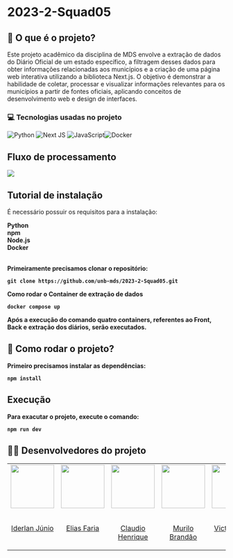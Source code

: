 # 2023-2-Squad05

## 📖 O que é o projeto?
Este projeto acadêmico da disciplina de MDS envolve a extração de dados do Diário Oficial de um estado específico, a filtragem desses dados para obter informações relacionadas aos municípios e a criação de uma página web interativa utilizando a biblioteca Next.js. O objetivo é demonstrar a habilidade de coletar, processar e visualizar informações relevantes para os municípios a partir de fontes oficiais, aplicando conceitos de desenvolvimento web e design de interfaces.

### 💻 Tecnologias usadas no projeto 
 ![Python](https://img.shields.io/badge/python-3670A0?style=for-the-badge&logo=python&logoColor=ffdd54) ![Next JS](https://img.shields.io/badge/Next-black?style=for-the-badge&logo=next.js&logoColor=white) ![JavaScript](https://img.shields.io/badge/javascript-%23323330.svg?style=for-the-badge&logo=javascript&logoColor=%23F7DF1E)![Docker](https://img.shields.io/badge/docker-%230db7ed.svg?style=for-the-badge&logo=docker&logoColor=white)

## Fluxo de processamento

<img src="https://github.com/unb-mds/2023-2-Squad05/assets/101422838/22d6c8e6-9903-4bd1-9b55-b4f304b22a2a" />

## Tutorial de instalação

É necessário possuir os requisitos para a instalação:

<strong>
Python<br>
npm<br>
Node.js<br>
Docker<br>
<strong/><br>

Primeiramente precisamos clonar o repositório:

``` 
git clone https://github.com/unb-mds/2023-2-Squad05.git
```

Como rodar o Container de extração de dados

``` 
docker compose up 
```

Após a execução do comando quatro containers, referentes ao Front, Back   e extração dos diários, serão executados.

## 🏃 Como rodar o projeto?
Primeiro precisamos instalar as dependências:

``` 
npm install
```
## Execução
Para exacutar o projeto, execute o comando:

``` 
npm run dev
```
## 👨‍💻 Desenvolvedores do projeto

 <table>
  <tr>
    <td valign="top">
      <a href="https://github.com/IderlanJ" >
        <img align="center" height="100" src="https://avatars.githubusercontent.com/u/101422838?v=4" />
        <br></br>
        <p align="center">Iderlan Júnio</p>
      </a>
    </td>

  <td valign="top">
    <a href="https://github.com/EliasOliver21" >
      <img align="center" height="100" src="https://avatars.githubusercontent.com/u/101871853?v=4" />
      <br></br>
      <p align="center">Elias Faria</p>
    </a>
  </td>

  <td valign="top">
    <a href="https://github.com/claudiohsc" >
      <img align="center" height="100" src="https://avatars.githubusercontent.com/u/79493200?v=4" />
      <br></br>
      <p align="center">Claudio Henrique</p>
    </a>
  </td>

  <td valign="top">
    <a href="https://github.com/MuriloBDSR" >
      <img align="center" height="100" src="https://avatars.githubusercontent.com/u/119528344?v=4" />
      <br></br>
      <p align="center">Murilo Brandão</p>
    </a>
  </td>

  <td valign="top">
    <a href="https://github.com/VictorGCOSTA" >
      <img align="center" height="100" src="https://avatars.githubusercontent.com/u/100495785?v=4" />
      <br></br>
      <p align="center">Victor Hugo</p>
    </a>
  </td>

  <td valign="top">
    <a href="https://github.com/jheniferib" >
      <img align="center" height="100" src="https://avatars.githubusercontent.com/u/123898577?v=4" />
      <br></br>
      <p align="center">Jhenifer Castro</p>
    </a>
  </td>
  
  <td valign="top">
    <a href="https://github.com/Pedrin0030" >
      <img align="center" height="100" src="https://avatars.githubusercontent.com/u/129682770?v=4" />
      <br></br>
      <p align="center">Pedro Paulo</p>
    </a>
  </td>
    
    
  </tr>
</table>

